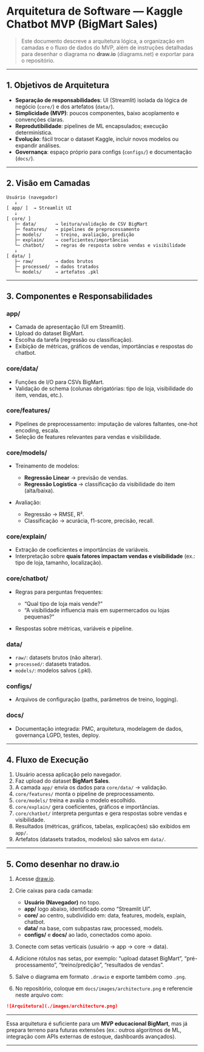 # Arquitetura de Software — Kaggle Chatbot MVP (BigMart Sales)

> Este documento descreve a arquitetura lógica, a organização em camadas e o fluxo de dados do MVP, além de instruções detalhadas para desenhar o diagrama no **draw\.io** (diagrams.net) e exportar para o repositório.

---

## 1. Objetivos de Arquitetura

* **Separação de responsabilidades**: UI (Streamlit) isolada da lógica de negócio (`core/`) e dos artefatos (`data/`).
* **Simplicidade (MVP)**: poucos componentes, baixo acoplamento e convenções claras.
* **Reprodutibilidade**: pipelines de ML encapsulados; execução determinística.
* **Evolução**: fácil trocar o dataset Kaggle, incluir novos modelos ou expandir análises.
* **Governança**: espaço próprio para configs (`configs/`) e documentação (`docs/`).

---

## 2. Visão em Camadas

```
Usuário (navegador)
   ↓
[ app/ ]  → Streamlit UI
   ↓
[ core/ ]
   ├─ data/       → leitura/validação de CSV BigMart
   ├─ features/   → pipelines de preprocessamento
   ├─ models/     → treino, avaliação, predição
   ├─ explain/    → coeficientes/importâncias
   └─ chatbot/    → regras de resposta sobre vendas e visibilidade
   ↓
[ data/ ]
   ├─ raw/        → dados brutos
   ├─ processed/  → dados tratados
   └─ models/     → artefatos .pkl
```

---

## 3. Componentes e Responsabilidades

### app/

* Camada de apresentação (UI em Streamlit).
* Upload do dataset BigMart.
* Escolha da tarefa (regressão ou classificação).
* Exibição de métricas, gráficos de vendas, importâncias e respostas do chatbot.

### core/data/

* Funções de I/O para CSVs BigMart.
* Validação de schema (colunas obrigatórias: tipo de loja, visibilidade do item, vendas, etc.).

### core/features/

* Pipelines de preprocessamento: imputação de valores faltantes, one-hot encoding, escala.
* Seleção de features relevantes para vendas e visibilidade.

### core/models/

* Treinamento de modelos:

  * **Regressão Linear** → previsão de vendas.
  * **Regressão Logística** → classificação da visibilidade do item (alta/baixa).
* Avaliação:

  * Regressão → RMSE, R².
  * Classificação → acurácia, f1-score, precisão, recall.

### core/explain/

* Extração de coeficientes e importâncias de variáveis.
* Interpretação sobre **quais fatores impactam vendas e visibilidade** (ex.: tipo de loja, tamanho, localização).

### core/chatbot/

* Regras para perguntas frequentes:

  * “Qual tipo de loja mais vende?”
  * “A visibilidade influencia mais em supermercados ou lojas pequenas?”
* Respostas sobre métricas, variáveis e pipeline.

### data/

* `raw/`: datasets brutos (não alterar).
* `processed/`: datasets tratados.
* `models/`: modelos salvos (.pkl).

### configs/

* Arquivos de configuração (paths, parâmetros de treino, logging).

### docs/

* Documentação integrada: PMC, arquitetura, modelagem de dados, governança LGPD, testes, deploy.

---

## 4. Fluxo de Execução

1. Usuário acessa aplicação pelo navegador.
2. Faz upload do dataset **BigMart Sales**.
3. A camada `app/` envia os dados para `core/data/` → validação.
4. `core/features/` monta o pipeline de preprocessamento.
5. `core/models/` treina e avalia o modelo escolhido.
6. `core/explain/` gera coeficientes, gráficos e importâncias.
7. `core/chatbot/` interpreta perguntas e gera respostas sobre vendas e visibilidade.
8. Resultados (métricas, gráficos, tabelas, explicações) são exibidos em `app/`.
9. Artefatos (datasets tratados, modelos) são salvos em `data/`.

---

## 5. Como desenhar no draw\.io

1. Acesse [draw.io](https://app.diagrams.net/).
2. Crie caixas para cada camada:

   * **Usuário (Navegador)** no topo.
   * **app/** logo abaixo, identificado como “Streamlit UI”.
   * **core/** ao centro, subdividido em: data, features, models, explain, chatbot.
   * **data/** na base, com subpastas raw, processed, models.
   * **configs/** e **docs/** ao lado, conectados como apoio.
3. Conecte com setas verticais (usuário → app → core → data).
4. Adicione rótulos nas setas, por exemplo: “upload dataset BigMart”, “pré-processamento”, “treino/predição”, “resultados de vendas”.
5. Salve o diagrama em formato `.drawio` e exporte também como `.png`.
6. No repositório, coloque em `docs/images/architecture.png` e referencie neste arquivo com:

```markdown
![Arquitetura](./images/architecture.png)
```

---

Essa arquitetura é suficiente para um **MVP educacional BigMart**, mas já prepara terreno para futuras extensões (ex.: outros algoritmos de ML, integração com APIs externas de estoque, dashboards avançados).

---